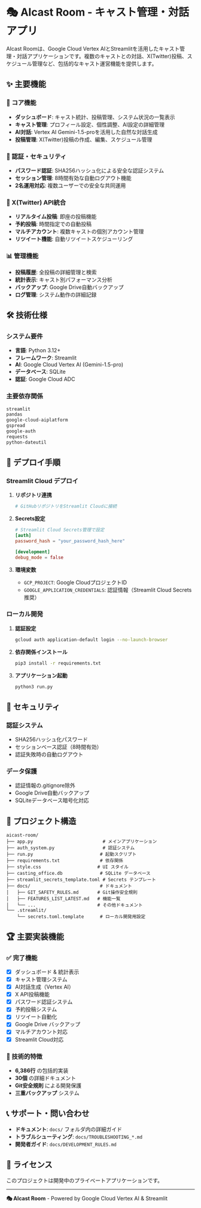 # 🎭 AIcast Room - キャスト管理・対話アプリ

AIcast Roomは、Google Cloud Vertex AIとStreamlitを活用したキャスト管理・対話アプリケーションです。複数のキャストとの対話、X(Twitter)投稿、スケジュール管理など、包括的なキャスト運営機能を提供します。

## ✨ 主要機能

### 🎪 コア機能
- **ダッシュボード**: キャスト統計、投稿管理、システム状況の一覧表示
- **キャスト管理**: プロフィール設定、個性調整、AI設定の詳細管理
- **AI対話**: Vertex AI Gemini-1.5-proを活用した自然な対話生成
- **投稿管理**: X(Twitter)投稿の作成、編集、スケジュール管理

### 🔐 認証・セキュリティ
- **パスワード認証**: SHA256ハッシュ化による安全な認証システム
- **セッション管理**: 8時間有効な自動ログアウト機能
- **2名運用対応**: 複数ユーザーでの安全な共同運用

### 🚀 X(Twitter) API統合
- **リアルタイム投稿**: 即座の投稿機能
- **予約投稿**: 時間指定での自動投稿
- **マルチアカウント**: 複数キャストの個別アカウント管理
- **リツイート機能**: 自動リツイートスケジューリング

### 📊 管理機能
- **投稿履歴**: 全投稿の詳細管理と検索
- **統計表示**: キャスト別パフォーマンス分析
- **バックアップ**: Google Drive自動バックアップ
- **ログ管理**: システム動作の詳細記録

## 🛠️ 技術仕様

### システム要件
- **言語**: Python 3.12+
- **フレームワーク**: Streamlit
- **AI**: Google Cloud Vertex AI (Gemini-1.5-pro)
- **データベース**: SQLite
- **認証**: Google Cloud ADC

### 主要依存関係
```txt
streamlit
pandas
google-cloud-aiplatform
gspread
google-auth
requests
python-dateutil
```

## 🚀 デプロイ手順

### Streamlit Cloud デプロイ

1. **リポジトリ連携**
   ```bash
   # GitHubリポジトリをStreamlit Cloudに接続
   ```

2. **Secrets設定**
   ```toml
   # Streamlit Cloud Secrets管理で設定
   [auth]
   password_hash = "your_password_hash_here"
   
   [development]
   debug_mode = false
   ```

3. **環境変数**
   - `GCP_PROJECT`: Google CloudプロジェクトID
   - `GOOGLE_APPLICATION_CREDENTIALS`: 認証情報（Streamlit Cloud Secrets推奨）

### ローカル開発

1. **認証設定**
   ```bash
   gcloud auth application-default login --no-launch-browser
   ```

2. **依存関係インストール**
   ```bash
   pip3 install -r requirements.txt
   ```

3. **アプリケーション起動**
   ```bash
   python3 run.py
   ```

## 🔐 セキュリティ

### 認証システム
- SHA256ハッシュ化パスワード
- セッションベース認証（8時間有効）
- 認証失敗時の自動ログアウト

### データ保護
- 認証情報の.gitignore除外
- Google Drive自動バックアップ
- SQLiteデータベース暗号化対応

## 📁 プロジェクト構造

```
aicast-room/
├── app.py                          # メインアプリケーション
├── auth_system.py                  # 認証システム
├── run.py                         # 起動スクリプト
├── requirements.txt               # 依存関係
├── style.css                     # UI スタイル
├── casting_office.db              # SQLite データベース
├── streamlit_secrets_template.toml # Secrets テンプレート
├── docs/                          # ドキュメント
│   ├── GIT_SAFETY_RULES.md       # Git操作安全規則
│   ├── FEATURES_LIST_LATEST.md   # 機能一覧
│   └── ...                       # その他ドキュメント
└── .streamlit/
    └── secrets.toml.template      # ローカル開発用設定
```

## 🏆 主要実装機能

### ✅ 完了機能
- [x] ダッシュボード & 統計表示
- [x] キャスト管理システム
- [x] AI対話生成（Vertex AI）
- [x] X API投稿機能
- [x] パスワード認証システム
- [x] 予約投稿システム
- [x] リツイート自動化
- [x] Google Drive バックアップ
- [x] マルチアカウント対応
- [x] Streamlit Cloud対応

### 🚀 技術的特徴
- **6,386行** の包括的実装
- **30個** の詳細ドキュメント
- **Git安全規則** による開発保護
- **三重バックアップ** システム

## 📞 サポート・問い合わせ

- **ドキュメント**: `docs/` フォルダ内の詳細ガイド
- **トラブルシューティング**: `docs/TROUBLESHOOTING_*.md`
- **開発者ガイド**: `docs/DEVELOPMENT_RULES.md`

## 📝 ライセンス

このプロジェクトは開発中のプライベートアプリケーションです。

---

**🎭 AIcast Room** - Powered by Google Cloud Vertex AI & Streamlit